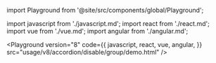 import Playground from '@site/src/components/global/Playground';

import javascript from './javascript.md';
import react from './react.md';
import vue from './vue.md';
import angular from './angular.md';

<Playground
  version="8"
  code={{
    javascript,
    react,
    vue,
    angular,
  }}
  src="usage/v8/accordion/disable/group/demo.html"
/>

